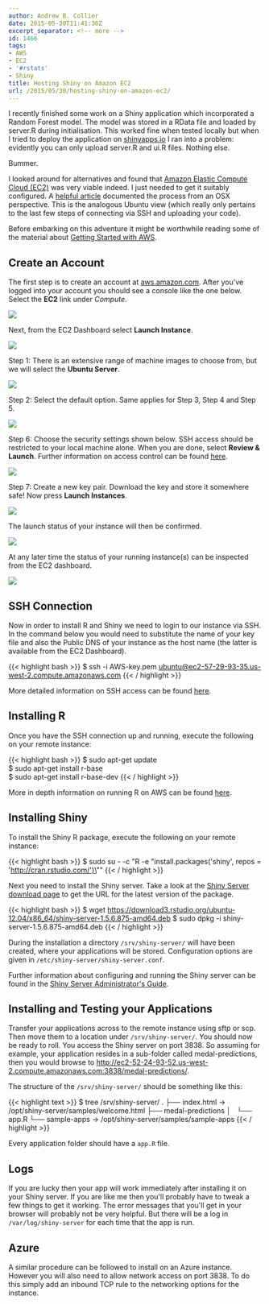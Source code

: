 ```yaml
---
author: Andrew B. Collier
date: 2015-05-30T11:41:36Z
excerpt_separator: <!-- more -->
id: 1466
tags:
- AWS
- EC2
- '#rstats'
- Shiny
title: Hosting Shiny on Amazon EC2
url: /2015/05/30/hosting-shiny-on-amazon-ec2/
---
```


<!--
NEW INFORMATION:

https://deanattali.com/2015/05/09/setup-rstudio-shiny-server-digital-ocean/
-->

I recently finished some work on a Shiny application which incorporated a Random Forest model. The model was stored in a RData file and loaded by server.R during initialisation. This worked fine when tested locally but when I tried to deploy the application on [shinyapps.io](https://www.shinyapps.io/) I ran into a problem: evidently you can only upload server.R and ui.R files. Nothing else.

<!--more-->

Bummer.

I looked around for alternatives and found that [Amazon Elastic Compute Cloud (EC2)](http://en.wikipedia.org/wiki/Amazon_Elastic_Compute_Cloud) was very viable indeed. I just needed to get it suitably configured. A [helpful article](http://www.numbrcrunch.com/blog/how-to-host-your-shiny-app-on-amazon-ec2-for-mac-osx) documented the process from an OSX perspective. This is the analogous Ubuntu view (which really only pertains to the last few steps of connecting via SSH and uploading your code).

Before embarking on this adventure it might be worthwhile reading some of the material about [Getting Started with AWS](http://aws.amazon.com/documentation/gettingstarted/).

## Create an Account

The first step is to create an account at [aws.amazon.com](http://aws.amazon.com). After you've logged into your account you should see a console like the one below. Select the **EC2** link under _Compute_.

<img src="{{ site.baseurl }}/static/img/2015/05/AWS-Management-Console-002.bmp.png">

Next, from the EC2 Dashboard select **Launch Instance**.

<img src="{{ site.baseurl }}/static/img/2015/05/EC2-Management-Console-003.bmp.png">

Step 1: There is an extensive range of machine images to choose from, but we will select the **Ubuntu Server**.

<img src="{{ site.baseurl }}/static/img/2015/05/EC2-Management-Console-004.bmp.png">

Step 2: Select the default option. Same applies for Step 3, Step 4 and Step 5.

<img src="{{ site.baseurl }}/static/img/2015/05/EC2-Management-Console-005.bmp.png">

Step 6: Choose the security settings shown below. SSH access should be restricted to your local machine alone. When you are done, select **Review & Launch**. Further information on access control can be found [here](http://docs.aws.amazon.com/AWSEC2/latest/UserGuide/authorizing-access-to-an-instance.html).

<img src="{{ site.baseurl }}/static/img/2015/05/EC2-Management-Console-007.bmp.png">

Step 7: Create a new key pair. Download the key and store it somewhere safe! Now press **Launch Instances**.

<img src="{{ site.baseurl }}/static/img/2015/05/EC2-Management-Console-008.bmp.png">

The launch status of your instance will then be confirmed.

<img src="{{ site.baseurl }}/static/img/2015/05/EC2-Management-Console-009.bmp.png">

At any later time the status of your running instance(s) can be inspected from the EC2 dashboard.

<img src="{{ site.baseurl }}/static/img/2015/05/EC2-Management-Console-010.bmp.png">

## SSH Connection

Now in order to install R and Shiny we need to login to our instance via SSH. In the command below you would need to substitute the name of your key file and also the Public DNS of your instance as the host name (the latter is available from the EC2 Dashboard).

{{< highlight bash >}}
$ ssh -i AWS-key.pem ubuntu@ec2-57-29-93-35.us-west-2.compute.amazonaws.com
{{< / highlight >}}

More detailed information on SSH access can be found [here](http://docs.aws.amazon.com/AWSEC2/latest/UserGuide/AccessingInstancesLinux.html).

## Installing R

Once you have the SSH connection up and running, execute the following on your remote instance:

{{< highlight bash >}}
$ sudo apt-get update  
$ sudo apt-get install r-base  
$ sudo apt-get install r-base-dev
{{< / highlight >}}

More in depth information on running R on AWS can be found [here](http://blogs.aws.amazon.com/bigdata/post/Tx3IJSB6BMHWZE5/Running-R-on-AWS).

## Installing Shiny

To install the Shiny R package, execute the following on your remote instance:

{{< highlight bash >}}
$ sudo su - -c "R -e \"install.packages('shiny', repos = 'http://cran.rstudio.com/')\""
{{< / highlight >}}

Next you need to install the Shiny server. Take a look at the [Shiny Server download page](https://www.rstudio.com/products/shiny/download-server/) to get the URL for the latest version of the package.

{{< highlight bash >}}
$ wget https://download3.rstudio.org/ubuntu-12.04/x86_64/shiny-server-1.5.6.875-amd64.deb
$ sudo dpkg -i shiny-server-1.5.6.875-amd64.deb
{{< / highlight >}}
  
During the installation a directory `/srv/shiny-server/` will have been created, where your applications will be stored. Configuration options are given in `/etc/shiny-server/shiny-server.conf`.

Further information about configuring and running the Shiny server can be found in the [Shiny Server Administrator's Guide](http://docs.rstudio.com/shiny-server/).

## Installing and Testing your Applications

Transfer your applications across to the remote instance using sftp or scp. Then move them to a location under `/srv/shiny-server/`. You should now be ready to roll. You access the Shiny server on port 3838. So assuming for example, your application resides in a sub-folder called medal-predictions, then you would browse to <http://ec2-52-24-93-52.us-west-2.compute.amazonaws.com:3838/medal-predictions/>.

The structure of the `/srv/shiny-server/` should be something like this:

{{< highlight text >}}
$ tree /srv/shiny-server/
.
├── index.html -> /opt/shiny-server/samples/welcome.html
├── medal-predictions
│   └── app.R
└── sample-apps -> /opt/shiny-server/samples/sample-apps
{{< / highlight >}}

Every application folder should have a `app.R` file.

## Logs

If you are lucky then your app will work immediately after installing it on your Shiny server. If you are like me then you'll probably have to tweak a few things to get it working. The error messages that you'll get in your browser will probably not be very helpful. But there will be a log in `/var/log/shiny-server` for each time that the app is run.

## Azure

A similar procedure can be followed to install on an Azure instance. However you will also need to allow network access on port 3838. To do this simply add an inbound TCP rule to the networking options for the instance.

